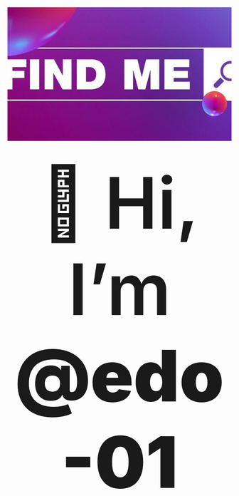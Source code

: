 <img src="./src/img/img2.png" style="width: 100%; max-height: 300px !important; object-fit: cover !important; height: 300px !important;" >

# <div style="text-align: center; font-size: 4vh; font-weight: 600" align="center">👋 Hi, I’m <b style="font-weight: 900">@edo-01</b></div>
